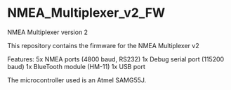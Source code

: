 # NMEA_Multiplexer_v2_FW
NMEA Multiplexer version 2

This repository contains the firmware for the NMEA Multiplexer v2

Features:
5x NMEA ports (4800 baud, RS232)
1x Debug serial port (115200 baud)
1x BlueTooth module (HM-11)
1x USB port

The microcontroller used is an Atmel SAMG55J.
